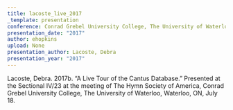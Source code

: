 ```yaml
---
title: lacoste_live_2017
_template: presentation
conference: Conrad Grebel University College, The University of Waterloo, Waterloo, ON
presentation_date: "2017"
author: ehopkins
upload: None
presentation_author: Lacoste, Debra
presentation_year: "2017"
---
```

Lacoste, Debra. 2017b. “A Live Tour of the Cantus Database.” Presented at the Sectional IV/23 at the meeting of The Hymn Society of America, Conrad Grebel University College, The University of Waterloo, Waterloo, ON, July 18.